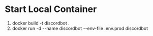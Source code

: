 # Start Local Container

1. docker build -t discordbot .
2. docker run -d --name discordbot --env-file .env.prod discordbot
